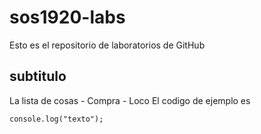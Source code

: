 # sos1920-labs
Esto es el repositorio de laboratorios de GitHub
## subtitulo
La lista de cosas
	- Compra
	- Loco
El codigo de ejemplo es

```
console.log("texto");
```